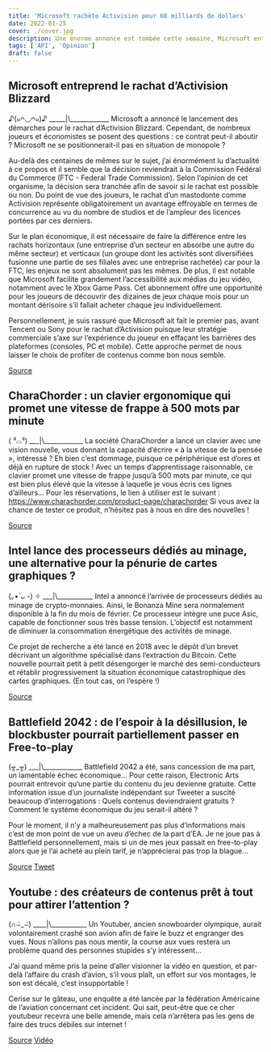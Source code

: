 ```yaml
---
title: 'Microsoft rachète Activision pour 68 milliards de dollars'
date: 2022-01-25
cover: ./cover.jpg
description: Une énorme annonce est tombée cette semaine, Microsoft entreprend de racheter Activision Blizzard ! On en parle ainsi que d’autres actualités de la semaine.
tags: ['API', 'Opinion']
draft: false
---
```


## Microsoft entreprend le rachat d’Activision Blizzard
♪(๑ᴖ◡ᴖ๑)♪
\_\_\_\_\_|\\\_\_\_\_\_\_\_\_\_\_\_\_
Microsoft a annoncé le lancement des démarches pour le rachat d’Activision Blizzard. Cependant, de nombreux joueurs et économistes se posent des questions : ce contrat peut-il aboutir ? Microsoft ne se positionnerait-il pas en situation de monopole ?

Au-delà des centaines de mêmes sur le sujet, j’ai énormément lu d’actualité à ce propos et il semble que la décision reviendrait à la Commission Fédéral du Commerce (FTC - Federal Trade Commission). Selon l’opinion de cet organisme, la décision sera tranchée afin de savoir si le rachat est possible ou non.
Du point de vue des joueurs, le rachat d’un mastodonte comme Activision représente obligatoirement un avantage effroyable en termes de concurrence au vu du nombre de studios et de l’ampleur des licences portées par ces derniers.

Sur le plan économique, il est nécessaire de faire la différence entre les rachats horizontaux (une entreprise d’un secteur en absorbe une autre du même secteur) et verticaux (un groupe dont les activités sont diversifiées fusionne une partie de ses filiales avec une entreprise rachetée) car pour la FTC, les enjeux ne sont absolument pas les mêmes.
De plus, il est notable que Microsoft facilite grandement l’accessibilité aux médias du jeu vidéo, notamment avec le Xbox Game Pass. Cet abonnement offre une opportunité pour les joueurs de découvrir des dizaines de jeux chaque mois pour un montant dérisoire s’il fallait acheter chaque jeu individuellement.

Personnellement, je suis rassuré que Microsoft ait fait le premier pas, avant Tencent ou Sony pour le rachat d’Activision puisque leur stratégie commerciale s’axe sur l’expérience du joueur en effaçant les barrières des plateformes (consoles, PC et mobile). Cette approche permet de nous laisser le choix de profiter de contenus comme bon nous semble.

[Source](https://www.pcgamer.com/uk/will-microsofts-acquisition-of-activision-blizzard-go-through-games-lawyer-thinks-its-likely/)

## CharaChorder : un clavier ergonomique qui promet une vitesse de frappe à 500 mots par minute
( ³⌓³)
\_\_\_|\\\_\_\_\_\_\_\_\_\_\_\_\_
La société CharaChorder a lancé un clavier avec une vision nouvelle, vous donnant la capacité d’écrire « à la vitesse de la pensée », intéressé ? Eh bien c’est dommage, puisque ce périphérique est d’ores et déjà en rupture de stock !
Avec un temps d’apprentissage raisonnable, ce clavier promet une vitesse de frappe jusqu’à 500 mots par minute, ce qui est bien plus élevé que la vitesse à laquelle je vous écris ces lignes d’ailleurs…
Pour les réservations, le lien à utiliser est le suivant : https://www.charachorder.com/product-page/charachorder
Si vous avez la chance de tester ce produit, n’hésitez pas à nous en dire des nouvelles !

[Source](https://www.journaldugeek.com/2022/01/22/charachorder-un-clavier-nouveau-genre-pour-taper-a-la-vitesse-de-la-pensee/#comments)

## Intel lance des processeurs dédiés au minage, une alternative pour la pénurie de cartes graphiques ?
(｡•̀ ᴗ -) ✧
\_\_\_|\\\_\_\_\_\_\_\_\_\_\_\_
Intel a annoncé l’arrivée de processeurs dédiés au minage de crypto-monnaies. Ainsi, le Bonanza Mine sera normalement disponible à la fin du mois de février. Ce processeur intègre une puce Asic, capable de fonctionner sous très basse tension. L’objectif est notamment de diminuer la consommation énergétique des activités de minage.

Ce projet de recherche a été lancé en 2018 avec le dépôt d’un brevet décrivant un algorithme spécialisé dans l’extraction du Bitcoin. Cette nouvelle pourrait petit à petit désengorger le marché des semi-conducteurs et rétablir progressivement la situation économique catastrophique des cartes graphiques. (En tout cas, on l’espère !)

[Source](https://www.futura-sciences.com/tech/actualites/cryptomonnaies-intel-va-lancer-processeur-specialise-crypto-minage-96255/)

## Battlefield 2042 : de l’espoir à la désillusion, le blockbuster pourrait partiellement passer en Free-to-play
(╥_╥)
\_\_\_|\\\_\_\_\_\_\_\_\_\_\_\_\_
Battlefield 2042 a été, sans concession de ma part, un lamentable échec économique… Pour cette raison, Electronic Arts pourrait entrevoir qu’une partie du contenu du jeu devienne gratuite. Cette information issue d’un journaliste indépendant sur Tweeter a suscité beaucoup d’interrogations : Quels contenus deviendraient gratuits ? Comment le système économique du jeu serait-il altéré ?

Pour le moment, il n’y a malheureusement pas plus d’informations mais c’est de mon point de vue un aveu d’échec de la part d’EA. Je ne joue pas à Battlefield personnellement, mais si un de mes jeux passait en free-to-play alors que je l’ai acheté au plein tarif, je n’apprécierai pas trop la blague…

[Source](https://www.xboxygen.com/News/39478-Battlefield-2042-pourrait-devenir-free-to-play-apres-son-lancement-catastrophique)     [Tweet](https://twitter.com/_Tom_Henderson_/status/1484261137818525714)

## Youtube : des créateurs de contenus prêt à tout pour attirer l’attention ?
(∩⌣̀_⌣́)
\_\_\_\_|\\\_\_\_\_\_\_\_\_\_\_\_
Un Youtuber, ancien snowboarder olympique, aurait volontairement crashé son avion afin de faire le buzz et engranger des vues. Nous n’allons pas nous mentir, la course aux vues restera un problème quand des personnes stupides s’y intéressent…

J’ai quand même pris la peine d’aller visionner la vidéo en question, et par-delà l’affaire du crash d’avion, s’il vous plaît, un effort sur vos montages, le son est décalé, c’est insupportable !

Cerise sur le gâteau, une enquête a été lancée par la fédération Américaine de l’aviation concernant cet incident. Qui sait, peut-être que ce cher youtubeur recevra une belle amende, mais cela n’arrêtera pas les gens de faire des trucs débiles sur internet !

[Source](https://www.papergeek.fr/un-youtubeur-americain-est-accuse-davoir-crashe-son-avion-pour-faire-des-vues-2461501)    [Vidéo](https://www.youtube.com/watch?v=vbYszLNZxhM&t=342s)